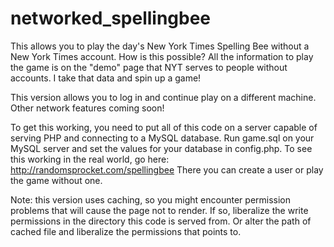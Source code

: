 # networked_spellingbee
This allows you to play the day's New York Times Spelling Bee without a New York Times account.  How is this possible?  All the information to play the game is on the "demo" page that NYT serves to people without accounts.  I take that data and spin up a game!

This version allows you to log in and continue play on a different machine. Other network features coming soon!

To get this working, you need to put all of this code on a server capable of serving PHP and connecting to a MySQL database.  Run game.sql on your MySQL server and set the values for your database in config.php.
To see this working in the real world, go here: http://randomsprocket.com/spellingbee 
There you can create a user or play the game without one.

Note: this version uses caching, so you might encounter permission problems that will cause the page not to render. If so, liberalize the write permissions in the directory this code is served from. Or alter the path of cached file and liberalize the permissions that points to.

